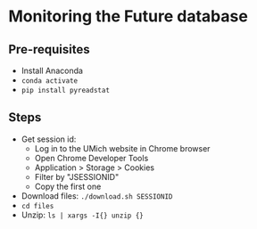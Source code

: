 # Monitoring the Future database

## Pre-requisites

* Install Anaconda
* `conda activate`
* `pip install pyreadstat`

## Steps

* Get session id: 
    * Log in to the UMich website in Chrome browser
    * Open Chrome Developer Tools 
    * Application > Storage > Cookies
    * Filter by "JSESSIONID"
    * Copy the first one
* Download files: `./download.sh SESSIONID`
* `cd files`
* Unzip: `ls | xargs -I{} unzip {}`